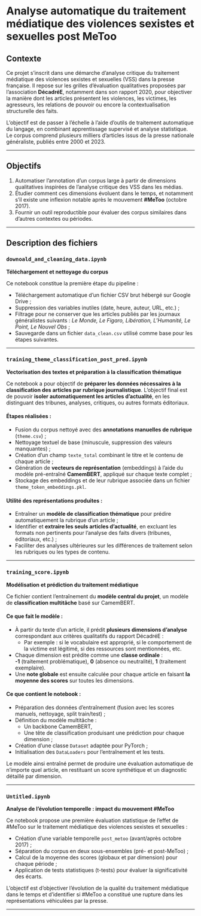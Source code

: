 # Analyse automatique du traitement médiatique des violences sexistes et sexuelles post MeToo

## Contexte

Ce projet s’inscrit dans une démarche d’analyse critique du traitement médiatique des violences sexistes et sexuelles (VSS) dans la presse française. Il repose sur les grilles d’évaluation qualitatives proposées par l’association **DécadréE**, notamment dans son rapport 2020, pour objectiver la manière dont les articles présentent les violences, les victimes, les agresseurs, les relations de pouvoir ou encore la contextualisation structurelle des faits.

L’objectif est de passer à l’échelle à l’aide d’outils de traitement automatique du langage, en combinant apprentissage supervisé et analyse statistique. Le corpus comprend plusieurs milliers d’articles issus de la presse nationale généraliste, publiés entre 2000 et 2023.

---

## Objectifs

1. Automatiser l’annotation d’un corpus large à partir de dimensions qualitatives inspirées de l’analyse critique des VSS dans les médias.
2. Étudier comment ces dimensions évoluent dans le temps, et notamment s’il existe une inflexion notable après le mouvement **#MeToo** (octobre 2017).
3. Fournir un outil reproductible pour évaluer des corpus similaires dans d’autres contextes ou périodes.

---

## Description des fichiers

### `downoald_and_cleaning_data.ipynb`

**Téléchargement et nettoyage du corpus**

Ce notebook constitue la première étape du pipeline :
- Téléchargement automatique d’un fichier CSV brut hébergé sur Google Drive ;
- Suppression des variables inutiles (date, heure, auteur, URL, etc.) ;
- Filtrage pour ne conserver que les articles publiés par les journaux généralistes suivants :
  *Le Monde, Le Figaro, Libération, L’Humanité, Le Point, Le Nouvel Obs* ;
- Sauvegarde dans un fichier `data_clean.csv` utilisé comme base pour les étapes suivantes.

---

### `training_theme_classification_post_pred.ipynb`

**Vectorisation des textes et préparation à la classification thématique**

Ce notebook a pour objectif de **préparer les données nécessaires à la classification des articles par rubrique journalistique**. L’objectif final est de pouvoir **isoler automatiquement les articles d’actualité**, en les distinguant des tribunes, analyses, critiques, ou autres formats éditoriaux.

#### Étapes réalisées :
- Fusion du corpus nettoyé avec des **annotations manuelles de rubrique** (`theme.csv`) ;
- Nettoyage textuel de base (minuscule, suppression des valeurs manquantes) ;
- Création d’un champ `texte_total` combinant le titre et le contenu de chaque article ;
- Génération de **vecteurs de représentation** (embeddings) à l’aide du modèle pré-entraîné **CamemBERT**, appliqué sur chaque texte complet ;
- Stockage des embeddings et de leur rubrique associée dans un fichier `theme_token_embeddings.pkl`.

#### Utilité des représentations produites :
- Entraîner un **modèle de classification thématique** pour prédire automatiquement la rubrique d’un article ;
- Identifier et **extraire les seuls articles d’actualité**, en excluant les formats non pertinents pour l’analyse des faits divers (tribunes, éditoriaux, etc.) ;
- Faciliter des analyses ultérieures sur les différences de traitement selon les rubriques ou les types de contenu.

---

### `training_score.ipynb`

**Modélisation et prédiction du traitement médiatique**

Ce fichier contient l’entraînement du **modèle central du projet**, un modèle de **classification multitâche** basé sur CamemBERT.

#### Ce que fait le modèle :
- À partir du texte d’un article, il prédit **plusieurs dimensions d’analyse** correspondant aux critères qualitatifs du rapport DécadréE :
  - Par exemple : si le vocabulaire est approprié, si le comportement de la victime est légitimé, si des ressources sont mentionnées, etc.
- Chaque dimension est prédite comme une **classe ordinale** :  
  **-1** (traitement problématique), **0** (absence ou neutralité), **1** (traitement exemplaire).
- Une **note globale** est ensuite calculée pour chaque article en faisant **la moyenne des scores** sur toutes les dimensions.

#### Ce que contient le notebook :
- Préparation des données d’entraînement (fusion avec les scores manuels, nettoyage, split train/test) ;
- Définition du modèle multitâche :
  - Un backbone CamemBERT,
  - Une tête de classification produisant une prédiction pour chaque dimension ;
- Création d’une classe `Dataset` adaptée pour PyTorch ;
- Initialisation des `DataLoaders` pour l’entraînement et les tests.

Le modèle ainsi entraîné permet de produire une évaluation automatique de n’importe quel article, en restituant un score synthétique et un diagnostic détaillé par dimension.

---

### `Untitled.ipynb`

**Analyse de l’évolution temporelle : impact du mouvement #MeToo**

Ce notebook propose une première évaluation statistique de l’effet de #MeToo sur le traitement médiatique des violences sexistes et sexuelles :
- Création d’une variable temporelle `post_metoo` (avant/après octobre 2017) ;
- Séparation du corpus en deux sous-ensembles (pré- et post-MeToo) ;
- Calcul de la moyenne des scores (globaux et par dimension) pour chaque période ;
- Application de tests statistiques (t-tests) pour évaluer la significativité des écarts.

L’objectif est d’objectiver l’évolution de la qualité du traitement médiatique dans le temps et d’identifier si #MeToo a constitué une rupture dans les représentations véhiculées par la presse.

---

##


